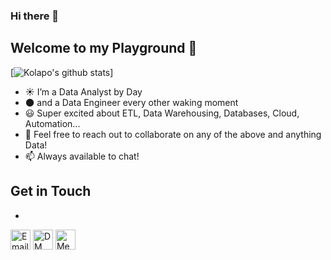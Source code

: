 ### Hi there 👋

## Welcome to my Playground :rocket:

[![Kolapo's github stats](https://github-readme-stats.vercel.app/api?username=kolaoba&show_icons=true&theme=radical&hide=stars)]
- :sunny: I’m a Data Analyst by Day 
- :new_moon: and a Data Engineer every other waking moment
- :smiley: Super excited about ETL, Data Warehousing, Databases, Cloud, Automation...
- 👯 Feel free to reach out to collaborate on any of the above and anything Data!
- 📫 Always available to chat!

## Get in Touch
- 
[<img src='https://cdn-icons-png.flaticon.com/512/281/281786.png' width='32' title='Email Me!'>](kolaobajuluwa@gmail.com)
[<img src='https://cdn-icons-png.flaticon.com/512/733/733579.png' width='32' title='DM Me!'>](https://twitter.com/kolaobaj)
[<img src='https://cdn-icons-png.flaticon.com/512/174/174857.png' width='32' title='Message Me!'>](https://www.linkedin.com/in/kolapo-obajuluwa-562978a5/)

<!--
**kolaoba/kolaoba** is a ✨ _special_ ✨ repository because its `README.md` (this file) appears on your GitHub profile.

Here are some ideas to get you started:

- 🔭 I’m currently working on ...
- 🌱 I’m currently learning ...
- 👯 I’m looking to collaborate on ...
- 🤔 I’m looking for help with ...
- 💬 Ask me about ...
- 📫 How to reach me: ...
- 😄 Pronouns: ...
- ⚡ Fun fact: ...
-->
